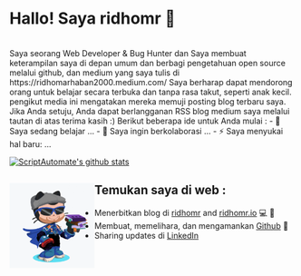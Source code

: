 <h1>Hallo! Saya ridhomr 👋</h1><br>
Saya seorang Web Developer & Bug Hunter dan Saya membuat keterampilan saya di depan umum dan berbagi pengetahuan open source melalui github, dan medium yang saya tulis di https://ridhomarhaban2000.medium.com/ Saya berharap dapat mendorong orang untuk belajar secara terbuka dan tanpa rasa takut, seperti anak kecil. pengikut media ini mengatakan mereka memuji posting blog terbaru saya. Jika Anda setuju, Anda dapat berlangganan RSS blog medium saya melalui tautan di atas terima kasih :)
Berikut beberapa ide untuk Anda mulai :
- 🌱 Saya sedang belajar ...
- 👯 Saya ingin berkolaborasi ...
- ⚡ Saya menyukai hal baru: ...

[![ScriptAutomate's github stats](https://github-readme-stats.vercel.app/api?username=ridhomr&count_private=true&show_icons=true&theme=dark)](https://github.com/ridhomr/github-readme-stats)
        
## Temukan saya di web : <img align="left" width="150" height="150" src="https://github.com/ScriptAutomate/ScriptAutomate/blob/master/img/scriptautomate-octocat-rotating.gif?raw=true">
- Menerbitkan blog di <a href="https://ridhomarhaban2000.medium.com/">ridhomr</a> and <a href="https://ridhomr.github.io/">ridhomr.io</a> :computer: :pencil:
- Membuat, memelihara, dan mengamankan <a href="https://github.com/ridhomr/">Github</a> :space_invader:
- Sharing updates di <a href="https://id.linkedin.com/in/ridho-marhaban-b347131a2">LinkedIn</a>
